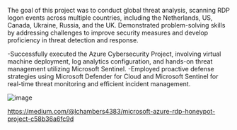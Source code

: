 The goal of this project was to conduct global threat analysis, scanning RDP logon events across multiple countries, including the Netherlands, US, Canada, Ukraine, Russia, and the UK. Demonstrated problem-solving skills by addressing challenges to improve security measures and develop proficiency in threat detection and response.

-Successfully executed the Azure Cybersecurity Project, involving virtual machine deployment, log analytics configuration, and hands-on threat management utilizing Microsoft Sentinel.
-Employed proactive defense strategies using Microsoft Defender for Cloud and Microsoft Sentinel for real-time threat monitoring and efficient incident management.


![image](https://github.com/liamchambers9/My-Projects/assets/101218893/f357e120-09a4-4df9-8258-083aedd4a222)



https://medium.com/@lchambers4383/microsoft-azure-rdp-honeypot-project-c58b36a6fc9d
